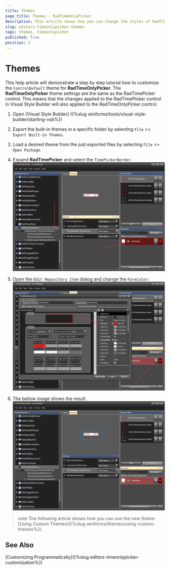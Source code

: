```yaml
---
title: Themes
page_title: Themes - RadTimeOnlyPicker
description: This article shows how you can change the styles of RadTimeOnlyPicker in Visual Style Builder.
slug: editors-timeonlypicker-themes
tags: themes, timeonlypicker
published: True
position: 2
---
```


# Themes

This help article will demonstrate a step by step tutorial how to customize the `ControlDefault` theme for __RadTimeOnlyPicker__. The __RadTimeOnlyPicker__ theme settings are the same as the RadTimePicker control. This means that the changes applied to the RadTimePicker control in Visual Style Builder will also applied to the RadTimeOnlyPicker control.

1. Open [Visual Style Builder] ({%slug winforms/tools/visual-style-builder/starting-vsb%})
2. Export the built-in themes in a specific folder by selecting `File` >> `Export Built-in Themes`.
3. Load a desired theme from the just exported files by selecting `File` >> `Open Package`.
4. Expand __RadTimePicker__ and select the `TimePickerBorder`. 
   ![WinForms RadDateTimePicker Visual Style Builder](images/radtimepicker-themes001.png)

5. Open the `Edit Repository Item` dialog and change the `ForeColor`:
   ![WinForms RadDateTimePicker Edit Repository Item](images/radtimepicker-themes002.png)

6. The bellow image shows the result.
   ![WinForms RadDateTimePicker ForeColor Value](images/radtimepicker-themes003.png)

>note The following article shows how you can use the new theme: [Using Custom Themes]({%slug winforms/themes/using-custom-themes%}).

## See Also 

[Customizing Programmatically]({%slug editors-timeonlypicker-customization%})

